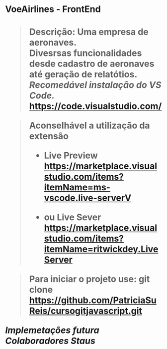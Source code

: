 <h1> VoeAirlines - FrontEnd<h1>

> Descrição: Uma empresa de aeronaves.<br>
> Divesrsas funcionalidades desde cadastro de aeronaves até geração de relatótios.<br>
> *Recomedável instalação do VS Code.*<br>
>  https://code.visualstudio.com/

> Aconselhável a utilização da extensão 
>
> - Live Preview
>   https://marketplace.visualstudio.com/items?itemName=ms-vscode.live-serverV
>
> - ou Live Sever
>   https://marketplace.visualstudio.com/items?itemName=ritwickdey.LiveServer

> Para iniciar o projeto use: 
> git clone https://github.com/PatriciaSuReis/cursogitjavascript.git

*Implemetações futura*
*Colaboradores*
*Staus*
